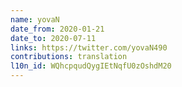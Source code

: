 ```yaml
---
name: yovaN
date_from: 2020-01-21
date_to: 2020-07-11
links: https://twitter.com/yovaN490
contributions: translation
l10n_id: WQhcpqudQygIEtNqfU0zOshdM20
---
```

